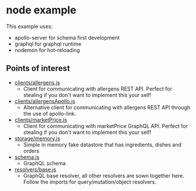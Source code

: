# node example

This example uses:

- apollo-server for schema first development
- graphql for graphql runtime
- nodemon for hot-reloading

## Points of interest

- [clients/allergens.js](/2_examples/node/src/clients/allergens.js)
  - Client for communicating with allergens REST API. Perfect for stealing if you don't want to implement this your self!
- [clients/allergensApollo.js](/2_examples/node/src/clients/allergens.js)
  - Alternative client for communicating with allergens REST API through the use of apollo-link.
- [clients/marketPrice.js](/2_examples/node/src/clients/marketPrice.js)
  - Client for communicating with marketPrice GraphQL API. Perfect for stealing if you don't want to implement this your self!
- [storage/memory.js](/2_examples/node/src/storage/memory.js)
  - Simple in memory fake datastore that has ingredients, dishes and orders
- [schema.js](/2_examples/node/src/schema/rootSchema.js)
  - GraphQL schema
- [resolvers/base.js](/2_examples/node/src/resolvers/base.js)
  - GraphQL base resolver, all other resolvers are sown together here. Follow the imports for query/mutation/object resolvers.
